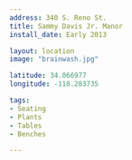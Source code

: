 ```yaml
---
address: 340 S. Reno St. 
title: Sammy Davis Jr. Manor 
install_date: Early 2013

layout: location
image: "brainwash.jpg"

latitude: 34.066977
longitude: -118.283735

tags:	
- Seating
- Plants
- Tables
- Benches

---
```

